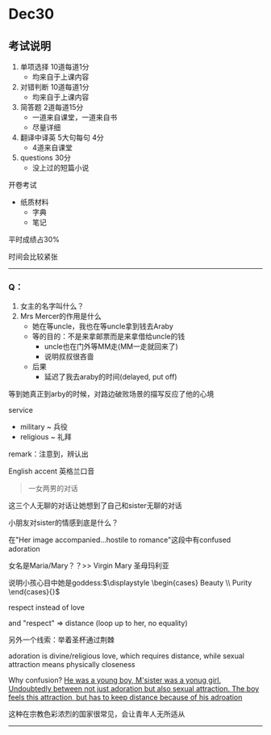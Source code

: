 # Dec30

## 考试说明

1. 单项选择 10道每道1分
   * 均来自于上课内容
2. 对错判断 10道每道1分
   * 均来自于上课内容
3. 简答题 2道每道15分
   * 一道来自课堂，一道来自书
   * 尽量详细
4. 翻译中译英 5大句每句 4分
   * 4道来自课堂
5. questions 30分
   * 没上过的短篇小说



开卷考试

* 纸质材料
  * 字典
  * 笔记



平时成绩占30%



时间会比较紧张

---

### Q：

1. 女主的名字叫什么？
2. Mrs Mercer的作用是什么
   * 她在等uncle，我也在等uncle拿到钱去Araby
   * 等的目的：不是来拿邮票而是来拿借给uncle的钱
     * uncle也在门外等MM走(MM一走就回来了)
     * 说明叔叔很吝啬
   * 后果
     * 延迟了我去araby的时间(delayed, put off)



等到她真正到arby的时候，对路边破败场景的描写反应了他的心境



service 

* military \~ 兵役
* religious \~ 礼拜

remark：注意到，辨认出



English accent 英格兰口音



> 一女两男的对话

这三个人无聊的对话让她想到了自己和sister无聊的对话



小朋友对sister的情感到底是什么？

在"Her image accompanied...hostile to romance"这段中有confused adoration



女名是Maria/Mary？？>> Virgin Mary 圣母玛利亚

说明小孩心目中她是goddess:$\displaystyle \begin{cases} Beauty \\ Purity \end{cases}{}$

respect instead of love

and "respect" $\Longrightarrow$ distance (loop up to her, no equality)

另外一个线索：举着圣杯通过荆棘



adoration is divine/religious love, which requires distance, while sexual attraction means physically closeness

Why confusion? <u>He was a young boy, M'sister was a yonug girl. Undoubtedly between not just adoration but also sexual attraction. The boy feels this attraction, but has to keep distance because of his adroation</u>

这种在宗教色彩浓烈的国家很常见，会让青年人无所适从

---

